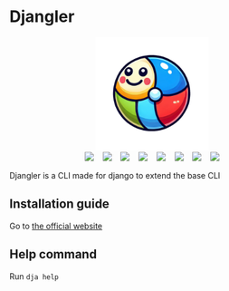 # Djangler

<div align="center">
    <img src="./Djangler-icon.png" width="200" class="">
</div>

<div align="center">
    <img src="https://img.shields.io/badge/powershell-5391FE?style=for-the-badge&logo=powershell&logoColor=white">
    &nbsp;&nbsp;
    <img src="https://img.shields.io/badge/bash-4EAA25?style=for-the-badge&logo=gnu-bash&logoColor=white">
    &nbsp;&nbsp;
    <img src="https://img.shields.io/badge/Maintained%3F-yes-green.svg">
    &nbsp;&nbsp;
    <img src="https://img.shields.io/github/license/Arquake/Djangler.svg">
    &nbsp;&nbsp;
    <img src="https://img.shields.io/github/stars/Arquake/Djangler.svg">
    &nbsp;&nbsp;
    <img src="https://img.shields.io/github/downloads/Arquake/Djangler/total.svg">
    &nbsp;&nbsp;
    <img src="https://img.shields.io/badge/Made%20with-Node js-1f425f.svg">
    &nbsp;&nbsp;
    <img src="https://img.shields.io/badge/version-1.4.6-blue.svg">
</div>

Djangler is a CLI made for django to extend the base CLI


## Installation guide

Go to [the official website](https://djangler.veras.fr/installation) 

## Help command

Run `dja help`
